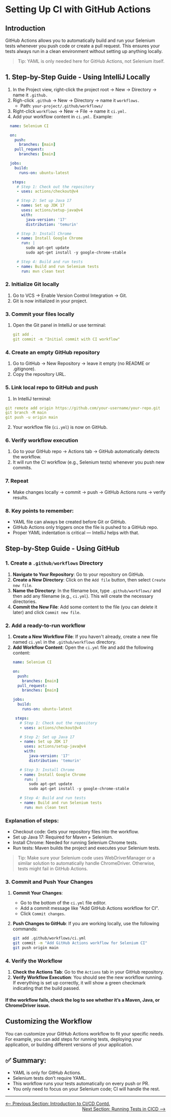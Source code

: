 # Setting Up CI with GitHub Actions

## Introduction

GitHub Actions allows you to automatically build and run your Selenium tests whenever you push code or create a pull request. This ensures your tests always run in a clean environment without setting up anything locally.

> Tip: YAML is only needed here for GitHub Actions, not Selenium itself.

## 1. Step-by-Step Guide - Using IntelliJ Locally
1. In the Project view, right-click the project root → New → Directory → name it `.github.`
2. Righ-click `.github` → New → Directory → name it `workflows.`
   - Path: `your-project/.github/workflows/`
3. Right-click `workflows` → New → File → name it `ci.yml.`
4. Add your workflow content in `ci.yml.` Example:
 ```yaml
   name: Selenium CI

   on:
     push:
       branches: [main]
     pull_request:
       branches: [main]

   jobs:
     build:
       runs-on: ubuntu-latest

    steps:
      # Step 1: Check out the repository
      - uses: actions/checkout@v4

      # Step 2: Set up Java 17
      - name: Set up JDK 17
        uses: actions/setup-java@v4
        with:
          java-version: '17'
          distribution: 'temurin'

      # Step 3: Install Chrome
      - name: Install Google Chrome
        run: |
          sudo apt-get update
          sudo apt-get install -y google-chrome-stable

      # Step 4: Build and run tests
      - name: Build and run Selenium tests
        run: mvn clean test

   ```
### 2. Initialize Git locally

1. Go to VCS → Enable Version Control Integration → Git.
2. Git is now initialized in your project.

### 3. Commit your files locally

1. Open the Git panel in IntelliJ or use terminal:
   ```yaml
   git add .
   git commit -m "Initial commit with CI workflow"

   ```
### 4. Create an empty GitHub repository

1. Go to GitHub → New Repository → leave it empty (no README or .gitignore).
2. Copy the repository URL.

### 5. Link local repo to GitHub and push

1. In IntelliJ terminal:
```yaml
git remote add origin https://github.com/your-username/your-repo.git
git branch -M main
git push -u origin main

```
2. Your workflow file (`ci.yml`) is now on GitHub.

### 6. Verify workflow execution

1. Go to your GitHub repo → Actions tab → GitHub automatically detects the workflow.
2. It will run the CI workflow (e.g., Selenium tests) whenever you push new commits.

### 7. Repeat
- Make changes locally → commit → push → GitHub Actions runs → verify results.

 ### 8. Key points to remember:

- YAML file can always be created before Git or GitHub.
- GitHub Actions only triggers once the file is pushed to a GitHub repo.
- Proper YAML indentation is critical — IntelliJ helps with that.

## Step-by-Step Guide - Using GitHub

### 1. Create a `.github/workflows` Directory

1. **Navigate to Your Repository**: Go to your repository on GitHub.
2. **Create a New Directory**: Click on the `Add file` button, then select `Create new file`.
3. **Name the Directory**: In the filename box, type `.github/workflows/` and then add any filename (e.g., `ci.yml`). This will create the necessary directories.
4. **Commit the New File**: Add some content to the file (you can delete it later) and click `Commit new file`.

### 2. Add a ready-to-run workflow

1. **Create a New Workflow File**: If you haven't already, create a new file named `ci.yml` in the `.github/workflows` directory.
2. **Add Workflow Content**: Open the `ci.yml` file and add the following content:
   ```yaml
   name: Selenium CI

   on:
     push:
       branches: [main]
     pull_request:
       branches: [main]

   jobs:
     build:
       runs-on: ubuntu-latest

    steps:
      # Step 1: Check out the repository
      - uses: actions/checkout@v4

      # Step 2: Set up Java 17
      - name: Set up JDK 17
        uses: actions/setup-java@v4
        with:
          java-version: '17'
          distribution: 'temurin'

      # Step 3: Install Chrome
      - name: Install Google Chrome
        run: |
          sudo apt-get update
          sudo apt-get install -y google-chrome-stable

      # Step 4: Build and run tests
      - name: Build and run Selenium tests
        run: mvn clean test

   ```

### Explanation of steps:

- Checkout code: Gets your repository files into the workflow.
- Set up Java 17: Required for Maven + Selenium.
- Install Chrome: Needed for running Selenium Chrome tests.
- Run tests: Maven builds the project and executes your Selenium tests.
> Tip: Make sure your Selenium code uses WebDriverManager or a similar solution to automatically handle ChromeDriver. Otherwise, tests might fail in GitHub Actions.

### 3. Commit and Push Your Changes

1. **Commit Your Changes**: 
   - Go to the bottom of the `ci.yml` file editor.
   - Add a commit message like "Add GitHub Actions workflow for CI".
   - Click `Commit changes`.

2. **Push Changes to GitHub**: If you are working locally, use the following commands:
   ```sh
   git add .github/workflows/ci.yml
   git commit -m "Add GitHub Actions workflow for Selenium CI"
   git push origin main

   ```
### 4. Verify the Workflow

1. **Check the Actions Tab**: Go to the `Actions` tab in your GitHub repository.
2. **Verify Workflow Execution**: You should see the new workflow running. If everything is set up correctly, it will show a green checkmark indicating that the build passed.
#### If the workflow fails, check the log to see whether it’s a Maven, Java, or ChromeDriver issue.

## Customizing the Workflow

You can customize your GitHub Actions workflow to fit your specific needs. For example, you can add steps for running tests, deploying your application, or building different versions of your application.

## ✅ Summary:

- YAML is only for GitHub Actions.
- Selenium tests don’t require YAML.
- This workflow runs your tests automatically on every push or PR.
- You only need to focus on your Selenium code; CI will handle the rest.

---

<div style="width: 100%">
<a href='introduction-to-ci-cd.md'><-- Previous Section: Introduction to CI/CD Contd.</a>
<div align="right"><a href='running-tests-in-CICD.md'> Next Section: Running Tests in CICD --></a></div>
</div>
